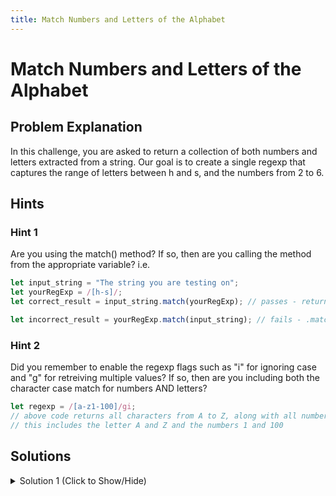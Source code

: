 ```yaml
---
title: Match Numbers and Letters of the Alphabet
---
```


# Match Numbers and Letters of the Alphabet

## Problem Explanation
In this challenge, you are asked to return a collection of both numbers and letters extracted from a string. Our goal is to create a single regexp that captures the range of letters between h and s, and the numbers from 2 to 6.

## Hints

### Hint 1
Are you using the match() method? If so, then are you calling the method from the appropriate variable? i.e. 
```javascript
let input_string = "The string you are testing on";
let yourRegExp = /[h-s]/;
let correct_result = input_string.match(yourRegExp); // passes - returns characters H to S

let incorrect_result = yourRegExp.match(input_string); // fails - .match() is not a function
```

### Hint 2
Did you remember to enable the regexp flags such as "i" for ignoring case and "g" for retreiving multiple values? If so, then are you including both the character case match for numbers AND letters? 
```javascript
let regexp = /[a-z1-100]/gi;
// above code returns all characters from A to Z, along with all numbers from 1 to 100
// this includes the letter A and Z and the numbers 1 and 100
```

## Solutions

<details><summary>Solution 1 (Click to Show/Hide)</summary>

```javascript
let quoteSample = "Blueberry 3.141592653s are delicious.";
let myRegex = /[h-s2-6]/gi; // Change this line
let result = quoteSample.match(myRegex); // Change this line
```

</details>